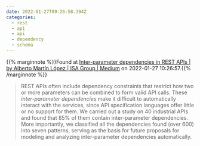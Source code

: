 ```yaml
---
date: 2022-01-27T09:26:58.394Z
categories:
  - rest
  - api
  - api
  - dependency
  - schema
---
```

{{% marginnote %}}Found at [Inter-parameter dependencies in REST APIs | by Alberto Martín López | ISA Group | Medium](https://medium.com/isa-group/inter-parameter-dependencies-in-rest-apis-4664e901c124) on 2022-01-27 10:26:57.{{% /marginnote %}}

> REST APIs often include dependency constraints that restrict how two or more parameters can be combined to form valid API calls. These _inter-parameter dependencies_ make it difficult to automatically interact with the services, since API specification languages offer little or no support for them. We carried out a study on 40 industrial APIs and found that 85% of them contain inter-parameter dependencies. More importantly, we classified all the dependencies found (over 600) into seven patterns, serving as the basis for future proposals for modeling and analyzing inter-parameter dependencies automatically.

